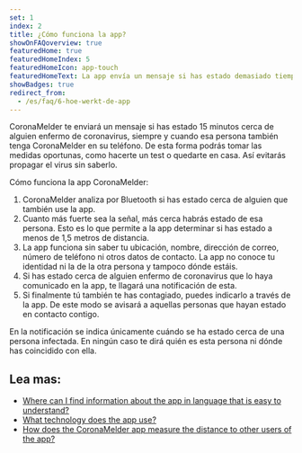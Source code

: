 ```yaml
---
set: 1
index: 2
title: ¿Cómo funciona la app?
showOnFAQoverview: true
featuredHome: true
featuredHomeIndex: 5
featuredHomeIcon: app-touch
featuredHomeText: La app envía un mensaje si has estado demasiado tiempo cerca de alguien contagiado con el coronavirus.
showBadges: true
redirect_from: 
  - /es/faq/6-hoe-werkt-de-app
---
```

CoronaMelder te enviará un mensaje si has estado 15 minutos cerca de alguien enfermo de coronavirus, siempre y cuando esa persona también tenga CoronaMelder en su teléfono. De esta forma podrás tomar las medidas oportunas, como hacerte un test o quedarte en casa. Así evitarás propagar el virus sin saberlo.

Cómo funciona la app CoronaMelder:
 
1. CoronaMelder analiza por Bluetooth si has estado cerca de alguien que también use la app.
2. Cuanto más fuerte sea la señal, más cerca habrás estado de esa persona. Esto es lo que permite a la app determinar si has estado a menos de 1,5 metros de distancia.
3. La app funciona sin saber tu ubicación, nombre, dirección de correo, número de teléfono ni otros datos de contacto. La app no conoce tu identidad ni la de la otra persona y tampoco dónde estáis.
4. Si has estado cerca de alguien enfermo de coronavirus que lo haya comunicado en la app, te llagará una notificación de esta.
5. Si finalmente tú también te has contagiado, puedes indicarlo a través de la app. De este modo se avisará a aquellas personas que hayan estado en contacto contigo.

En la notificación se indica únicamente cuándo se ha estado cerca de una persona infectada. En ningún caso te dirá quién es esta persona ni dónde has coincidido con ella.

## Lea mas:

- [Where can I find information about the app in language that is easy to understand?](/{{page.lang}}/faq/1-11-coronamelder-in-makkelijke-taal)
- [What technology does the app use?](/{{page.lang}}/faq/2-6-hoe-werkt-de-app-technisch-precies) 
- [How does the CoronaMelder app measure the distance to other users of the app?](/{{page.lang}}/faq/2-1-hoe-meet-coronamelder-de-afstand) 
